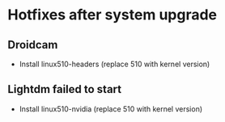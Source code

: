 # Hotfixes after system upgrade

## Droidcam
  - Install linux510-headers (replace 510 with kernel version)

## Lightdm failed to start
  - Install linux510-nvidia (replace 510 with kernel version)
